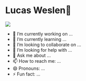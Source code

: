 #  Lucas Weslen👋


<img src="https://img.shields.io/badge/Facebook-1877F2?style=for-the-badge&logo=facebook&logoColor=white" /> 



- 🔭 I’m currently working on ...
- 🌱 I’m currently learning ...
- 👯 I’m looking to collaborate on ...
- 🤔 I’m looking for help with ...
- 💬 Ask me about ...
- 📫 How to reach me: ...
- 😄 Pronouns: ...
- ⚡ Fun fact: ...
